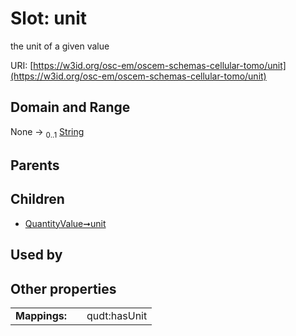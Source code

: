 
# Slot: unit

the unit of a given value

URI: [https://w3id.org/osc-em/oscem-schemas-cellular-tomo/unit](https://w3id.org/osc-em/oscem-schemas-cellular-tomo/unit)


## Domain and Range

None &#8594;  <sub>0..1</sub> [String](types/String.md)

## Parents


## Children

 *  [QuantityValue➞unit](QuantityValue_unit.md)

## Used by


## Other properties

|  |  |  |
| --- | --- | --- |
| **Mappings:** | | qudt:hasUnit |